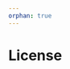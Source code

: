 ```yaml
---
orphan: true
---
```


# License

```{include} ../LICENSE

```
                                                                                                                                                                                                                                                                                                                                                                                                           